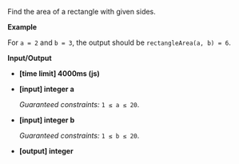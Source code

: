 ﻿Find the area of a rectangle with given sides.

**Example**

For `a = 2` and `b = 3`, the output should be
`rectangleArea(a, b) = 6`.

**Input/Output**

*   **[time limit] 4000ms (js)**

*   **[input] integer a**

    _Guaranteed constraints:_
    `1 ≤ a ≤ 20`.

*   **[input] integer b**

    _Guaranteed constraints:_
    `1 ≤ b ≤ 20`.

*   **[output] integer**